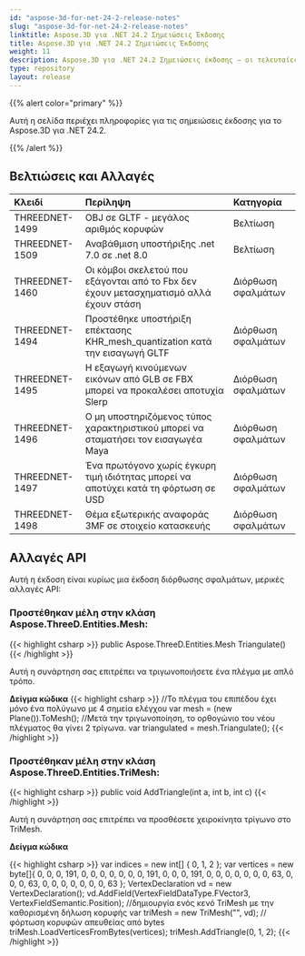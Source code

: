 ```yaml
---
id: "aspose-3d-for-net-24-2-release-notes"
slug: "aspose-3d-for-net-24-2-release-notes"
linktitle: Aspose.3D για .NET 24.2 Σημειώσεις Έκδοσης
title: Aspose.3D για .NET 24.2 Σημειώσεις Έκδοσης
weight: 11
description: Aspose.3D για .NET 24.2 Σημειώσεις έκδοσης – οι τελευταίες ενημερώσεις και διορθώσεις.
type: repository
layout: release
---
```


{{% alert color="primary" %}}

Αυτή η σελίδα περιέχει πληροφορίες για τις σημειώσεις έκδοσης για το Aspose.3D για .NET 24.2.

{{% /alert %}}
## **Βελτιώσεις και Αλλαγές**

|**Κλειδί**|**Περίληψη**|**Κατηγορία**|
| :- | :- | :- |
| THREEDNET-1499 | OBJ σε GLTF - μεγάλος αριθμός κορυφών | Βελτίωση |
| THREEDNET-1509 | Αναβάθμιση υποστήριξης .net 7.0 σε .net 8.0 | Βελτίωση |
| THREEDNET-1460 | Οι κόμβοι σκελετού που εξάγονται από το Fbx δεν έχουν μετασχηματισμό αλλά έχουν στάση | Διόρθωση σφαλμάτων |
| THREEDNET-1494 | Προστέθηκε υποστήριξη επέκτασης KHR_mesh_quantization κατά την εισαγωγή GLTF | Διόρθωση σφαλμάτων |
| THREEDNET-1495 | Η εξαγωγή κινούμενων εικόνων από GLB σε FBX μπορεί να προκαλέσει αποτυχία Slerp | Διόρθωση σφαλμάτων |
| THREEDNET-1496 | Ο μη υποστηριζόμενος τύπος χαρακτηριστικού μπορεί να σταματήσει τον εισαγωγέα Maya | Διόρθωση σφαλμάτων |
| THREEDNET-1497 | Ένα πρωτόγονο χωρίς έγκυρη τιμή ιδιότητας μπορεί να αποτύχει κατά τη φόρτωση σε USD | Διόρθωση σφαλμάτων |
| THREEDNET-1498 | Θέμα εξωτερικής αναφοράς 3MF σε στοιχείο κατασκευής | Διόρθωση σφαλμάτων |

## Αλλαγές API ##

Αυτή η έκδοση είναι κυρίως μια έκδοση διόρθωσης σφαλμάτων, μερικές αλλαγές API:


### Προστέθηκαν μέλη στην κλάση **Aspose.ThreeD.Entities.Mesh**:

{{< highlight csharp >}}
        public Aspose.ThreeD.Entities.Mesh Triangulate()
{{< /highlight >}}

Αυτή η συνάρτηση σας επιτρέπει να τριγωνοποιήσετε ένα πλέγμα με απλό τρόπο. 

**Δείγμα κώδικα**
{{< highlight csharp >}}
        //Το πλέγμα του επιπέδου έχει μόνο ένα πολύγωνο με 4 σημεία ελέγχου
        var mesh = (new Plane()).ToMesh();
        //Μετά την τριγωνοποίηση, το ορθογώνιο του νέου πλέγματος θα γίνει 2 τρίγωνα.
        var triangulated = mesh.Triangulate();
{{< /highlight >}}



### Προστέθηκαν μέλη στην κλάση **Aspose.ThreeD.Entities.TriMesh**:

{{< highlight csharp >}}
        public void AddTriangle(int a, int b, int c)
{{< /highlight >}}

Αυτή η συνάρτηση σας επιτρέπει να προσθέσετε χειροκίνητα τρίγωνο στο TriMesh.

**Δείγμα κώδικα**

{{< highlight csharp >}}
        var indices = new int[] { 0,  1,  2 };
        var vertices = new byte[]{
                0, 0, 0, 191,
                0, 0, 0, 0,
                0, 0, 0, 191,
                0, 0, 0, 191,
                0, 0, 0, 0,
                0, 0, 0, 63,
                0, 0, 0, 63,
                0, 0, 0, 0,
                0, 0, 0, 63
        };
        VertexDeclaration vd = new VertexDeclaration();
        vd.AddField(VertexFieldDataType.FVector3, VertexFieldSemantic.Position);
        //δημιουργία ενός κενό TriMesh με την καθορισμένη δήλωση κορυφής
        var triMesh = new TriMesh("", vd);
        //φόρτωση κορυφών απευθείας από bytes
        triMesh.LoadVerticesFromBytes(vertices);
        triMesh.AddTriangle(0, 1, 2);
{{< /highlight >}}